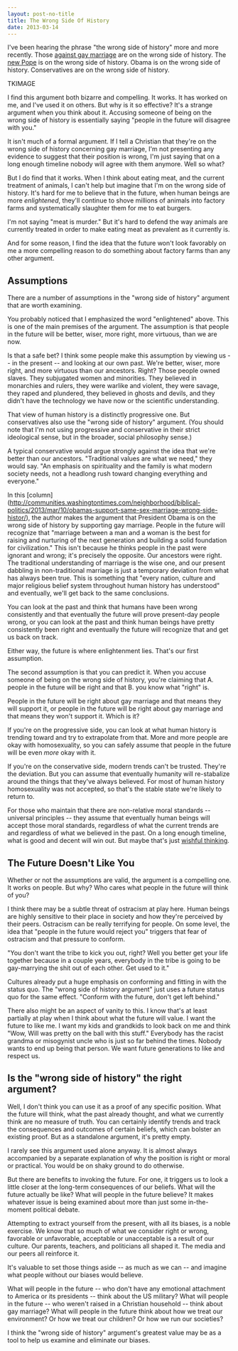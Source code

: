 ```yaml
---
layout: post-no-title
title: The Wrong Side Of History
date: 2013-03-14
---
```


I've been hearing the phrase "the wrong side of history" more and more recently. Those [against gay marriage](https://twitter.com/travyyb/status/309781528156721152) are on the wrong side of history. The [new Pope](https://twitter.com/colm_ryan/status/282201858133594112) is on the wrong side of history. Obama is on the wrong side of history. Conservatives are on the wrong side of history.

TKIMAGE

I find this argument both bizarre and compelling. It works. It has worked on me, and I've used it on others. But why is it so effective? It's a strange argument when you think about it. Accusing someone of being on the wrong side of history is essentially saying "people in the future will disagree with you."

It isn't much of a formal argument. If I tell a Christian that they're on the wrong side of history concerning gay marriage, I'm not presenting any evidence to suggest that their position is wrong, I'm just saying that on a long enough timeline nobody will agree with them anymore. Well so what?

But I do find that it works. When I think about eating meat, and the current treatment of animals, I can't help but imagine that I'm on the wrong side of history. It's hard for me to believe that in the future, when human beings are more *enlightened*, they'll continue to shove millions of animals into factory farms and systematically slaughter them for me to eat burgers.

I'm not saying "meat is murder." But it's hard to defend the way animals are currently treated in order to make eating meat as prevalent as it currently is.

And for some reason, I find the idea that the future won't look favorably on me a more compelling reason to do something about factory farms than any other argument.

## Assumptions

There are a number of assumptions in the "wrong side of history" argument that are worth examining.

You probably noticed that I emphasized the word "enlightened" above. This is one of the main premises of the argument. The assumption is that people in the future will be better, wiser, more right, more virtuous, than we are now.

Is that a safe bet? I think some people make this assumption by viewing us -- in the present -- and looking at our own past. We're better, wiser, more right, and more virtuous than our ancestors. Right? Those people owned slaves. They subjugated women and minorities. They believed in monarchies and rulers, they were warlike and violent, they were savage, they raped and plundered, they believed in ghosts and devils, and they didn't have the technology we have now or the scientific understanding.

That view of human history is a distinctly progressive one. But conservatives also use the "wrong side of history" argument. (You should note that I'm not using progressive and conservative in their strict ideological sense, but in the broader, social philosophy sense.)

A typical conservative would argue strongly against the idea that we're better than our ancestors. "Traditional values are what we need," they would say. "An emphasis on spirituality and the family is what modern society needs, not a headlong rush toward changing everything and everyone."

In this [column]
(http://communities.washingtontimes.com/neighborhood/biblical-politics/2013/mar/10/obamas-support-same-sex-marriage-wrong-side-histor/), the author makes the argument that President Obama is on the wrong side of history by supporting gay marriage. People in the future will recognize that "marriage between a man and a woman is the best for raising and nurturing of the next generation and building a solid foundation for civilization." This isn't because he thinks people in the past were ignorant and wrong; it's precisely the opposite. Our ancestors were right. The traditional understanding of marriage is the wise one, and our present dabbling in non-traditional marriage is just a temporary deviation from what has always been true. This is something that "every nation, culture and major religious belief system throughout human history has understood" and eventually, we'll get back to the same conclusions.

You can look at the past and think that humans have been wrong consistently and that eventually the future will prove present-day people wrong, or you can look at the past and think human beings have pretty consistently been right and eventually the future will recognize that and get us back on track.

Either way, the future is where enlightenment lies. That's our first assumption.

The second assumption is that you can predict it. When you accuse someone of being on the wrong side of history, you're claiming that A. people in the future will be right and that B. you know what "right" is.

People in the future will be right about gay marriage and that means they will support it, or people in the future will be right about gay marriage and that means they won't support it. Which is it?

If you're on the progressive side, you can look at what human history is trending toward and try to extrapolate from that. More and more people are okay with homosexuality, so you can safely assume that people in the future will be even *more* okay with it.

If you're on the conservative side, modern trends can't be trusted. They're the deviation. But you can assume that eventually humanity will re-stabalize around the things that they've always believed. For most of human history homosexuality was not accepted, so that's the stable state we're likely to return to.

For those who maintain that there are non-relative moral standards -- universal principles -- they assume that eventually human beings will accept those moral standards, regardless of what the current trends are and regardless of what we believed in the past. On a long enough timeline, what is good and decent will win out. But maybe that's just [wishful thinking](http://tvtropes.org/pmwiki/pmwiki.php/Main/TheGoodGuysAlwaysWin).

## The Future Doesn't Like You

Whether or not the assumptions are valid, the argument is a compelling one. It works on people. But why? Who cares what people in the future will think of you?

I think there may be a subtle threat of ostracism at play here. Human beings are highly sensitive to their place in society and how they're perceived by their peers. Ostracism can be really terrifying for people. On some level, the idea that "people in the future would reject you" triggers that fear of ostracism and that pressure to conform.

"You don't want the tribe to kick you out, right? Well you better get your life together because in a couple years, everybody in the tribe is going to be gay-marrying the shit out of each other. Get used to it."

Cultures already put a huge emphasis on conforming and fitting in with the status quo. The "wrong side of history argument" just uses a future status quo for the same effect. "Conform with the future, don't get left behind."

There also might be an aspect of vanity to this. I know that's at least partially at play when I think about what the future will value. I want the future to like me. I want my kids and grandkids to look back on me and think "Wow, Will was pretty on the ball with this stuff." Everybody has the racist grandma or misogynist uncle who is just so far behind the times. Nobody wants to end up being that person. We want future generations to like and respect us.

## Is the "wrong side of history" the right argument?

Well, I don't think you can use it as a proof of any specific position. What the future will think, what the past already thought, and what we currently think are no measure of truth. You can certainly identify trends and track the consequences and outcomes of certain beliefs, which can bolster an existing proof. But as a standalone argument, it's pretty empty.

I rarely see this argument used alone anyway. It is almost always accompanied by a separate explanation of why the position is right or moral or practical. You would be on shaky ground to do otherwise.

But there are benefits to invoking the future. For one, it triggers us to look a little closer at the long-term consequences of our beliefs. What will the future actually be like? What will people in the future believe? It makes whatever issue is being examined about more than just some in-the-moment political debate.

Attempting to extract yourself from the present, with all its biases, is a noble exercise. We know that so much of what we consider right or wrong, favorable or unfavorable, acceptable or unacceptable is a result of our culture. Our parents, teachers, and politicians all shaped it. The media and our peers all reinforce it.

It's valuable to set those things aside -- as much as we can -- and imagine what people without our biases would believe.

What will people in the future -- who don't have any emotional attachment to America or its presidents -- think about the US military? What will people in the future -- who weren't raised in a Christian household -- think about gay marriage? What will people in the future think about how we treat our environment? Or how we treat our children? Or how we run our societies?

I think the "wrong side of history" argument's greatest value may be as a tool to help us examine and eliminate our biases.
